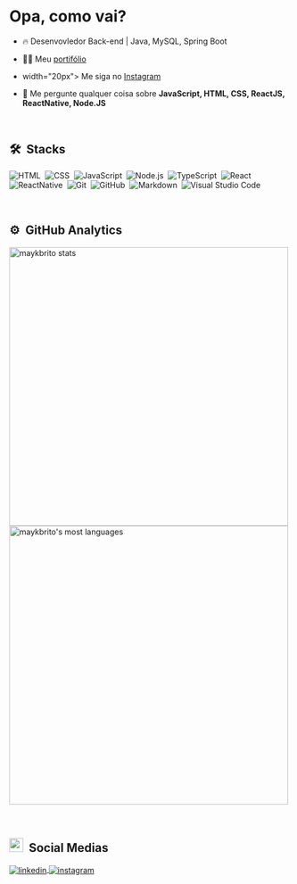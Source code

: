 <h1 align="left">Opa, como vai?</h1>

- 🔥 Desenvovledor Back-end | Java, MySQL, Spring Boot

- 👨‍💻 Meu [portifólio]()

-  width="20px"> Me siga no [Instagram](https://www.instagram.com/gabrielbabarreto/)

- 💬 Me pergunte qualquer coisa sobre **JavaScript, HTML, CSS, ReactJS, ReactNative, Node.JS**

<br>

## 🛠 &nbsp;Stacks
![HTML](https://img.shields.io/badge/-HTML-05122A?style=flat&logo=HTML5)&nbsp;
![CSS](https://img.shields.io/badge/-CSS-05122A?style=flat&logo=CSS3&logoColor=1572B6)&nbsp;
![JavaScript](https://img.shields.io/badge/-JavaScript-05122A?style=flat&logo=javascript)&nbsp;
![Node.js](https://img.shields.io/badge/-Node.js-05122A?style=flat&logo=node.js)&nbsp;
![TypeScript](https://img.shields.io/badge/-TypeScript-05122A?style=flat&logo=typescript)&nbsp;
![React](https://img.shields.io/badge/-React-05122A?style=flat&logo=react)&nbsp;
![ReactNative](https://img.shields.io/badge/-ReactNative-05122A?style=flat&logo=react)&nbsp;
![Git](https://img.shields.io/badge/-Git-05122A?style=flat&logo=git)&nbsp;
![GitHub](https://img.shields.io/badge/-GitHub-05122A?style=flat&logo=github)&nbsp;
![Markdown](https://img.shields.io/badge/-Markdown-05122A?style=flat&logo=markdown)&nbsp;
![Visual Studio Code](https://img.shields.io/badge/-Visual%20Studio%20Code-05122A?style=flat&logo=visual-studio-code&logoColor=007ACC)&nbsp;

<br>

## ⚙️ &nbsp;GitHub Analytics

<p align="left">
<img width="500em" src="https://github-readme-stats.vercel.app/api?username=DomenicoHorsay&show_icons=true&theme=onedark" alt="maykbrito stats"/>
<img width="500" src="https://github-readme-stats.vercel.app/api/top-langs/?username=DomenicoHorsay&layout=compact&theme=onedark" alt="maykbrito's most languages"/>
</p>

<br>

## <img src="https://raw.githubusercontent.com/gist/DomenicoHorsay/163b63be959fe87556b9c54977eac728/raw/a759c019128d985fd12a54488288966d0c79870f/emojiapple.svg" width="25px"> &nbsp;Social Medias

<p align="left">
<a href="https://linkedin.com/in/DomenicoHorsay" target="_blank">
  <img align="center" src="https://img.shields.io/badge/-domenicohorsay-05122A?style=flat&logo=linkedin" alt="linkedin"/>
</a>
<a href="https://instagram.com/DomenicoHorsay" target="_blank">
 <img align="center" src="https://img.shields.io/badge/-DomenicoHorsay-05122A?style=flat&logo=instagram" alt="instagram"/>
</a>
</p>

<br>
